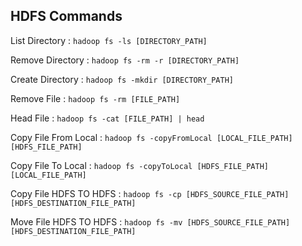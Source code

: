 HDFS Commands
-----------

List Directory : `hadoop fs -ls [DIRECTORY_PATH]`

Remove Directory : `hadoop fs -rm -r [DIRECTORY_PATH]`

Create Directory : `hadoop fs -mkdir [DIRECTORY_PATH]`

Remove File : `hadoop fs -rm [FILE_PATH]`

Head File : `hadoop fs -cat [FILE_PATH] | head`

Copy File From Local : `hadoop fs -copyFromLocal [LOCAL_FILE_PATH] [HDFS_FILE_PATH]`

Copy File To Local : `hadoop fs -copyToLocal [HDFS_FILE_PATH] [LOCAL_FILE_PATH]`

Copy File HDFS TO HDFS : `hadoop fs -cp [HDFS_SOURCE_FILE_PATH] [HDFS_DESTINATION_FILE_PATH]`

Move File HDFS TO HDFS : `hadoop fs -mv [HDFS_SOURCE_FILE_PATH] [HDFS_DESTINATION_FILE_PATH]`
